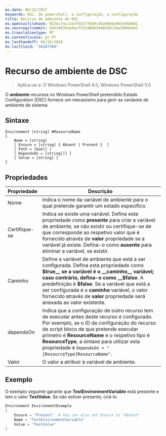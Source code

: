 ```yaml
---
ms.date: 06/12/2017
keywords: DSC, do powershell, a configuração, a configuração
title: Recurso de ambiente de DSC
ms.openlocfilehash: 023ecf4cc2e3f553770d9c49a94b6e903e560b01
ms.sourcegitcommit: 54534635eedacf531d8d6344019dc16a50b8b441
ms.translationtype: MT
ms.contentlocale: pt-PT
ms.lasthandoff: 05/16/2018
ms.locfileid: "34187304"
---
```

# <a name="dsc-environment-resource"></a>Recurso de ambiente de DSC

> Aplica-se a: O Windows PowerShell 4.0, Windows PowerShell 5.0

O __ambiente__ recursos no Windows PowerShell pretendido Estado Configuration (DSC) fornece um mecanismo para gerir as variáveis de ambiente de sistema.

## <a name="syntax"></a>Sintaxe
``` mof
Environment [string] #ResourceName
{
    Name = [string]
    [ Ensure = [string] { Absent | Present }  ]
    [ Path = [bool] ]
    [ DependsOn = [string[]] ]
    [ Value = [string] ]
}
```

## <a name="properties"></a>Propriedades

|  Propriedade  |  Descrição   |
|---|---|
| Nome| Indica o nome da variável de ambiente para o qual pretende garantir um estado específico.|
| Certifique-se| Indica se existe uma variável. Defina esta propriedade como __presente__ para criar a variável de ambiente, se não existir ou certifique-se de que corresponde ao respetivo valor que é fornecido através de __valor__ propriedade se a variável já existe. Defina-o como __ausente__ para eliminar a variável, se existir.|
| Caminho| Define a variável de ambiente que está a ser configurada. Defina esta propriedade como __$true__ se a variável é o __caminho__ variável; caso contrário, defina-o como __$false__. A predefinição é __$false__. Se a variável que está a ser configurada é o __caminho__ variável, o valor fornecido através de __valor__ propriedade será anexada ao valor existente.|
| dependsOn | Indica que a configuração de outro recurso tem de executar antes deste recurso é configurado. Por exemplo, se o ID da configuração do recurso de script bloco de que pretende executar primeiro é __ResourceName__ e o respetivo tipo é __ResourceType__, a sintaxe para utilizar esta propriedade é `DependsOn = "[ResourceType]ResourceName"`.|
| Valor| O valor a atribuir à variável de ambiente.|

## <a name="example"></a>Exemplo

O exemplo seguinte garante que __TestEnvironmentVariable__ está presente e tem o valor __TestValue__. Se não estiver presente, criá-lo.

```powershell
Environment EnvironmentExample
{
    Ensure = "Present"  # You can also set Ensure to "Absent"
    Name = "TestEnvironmentVariable"
    Value = "TestValue"
}
```